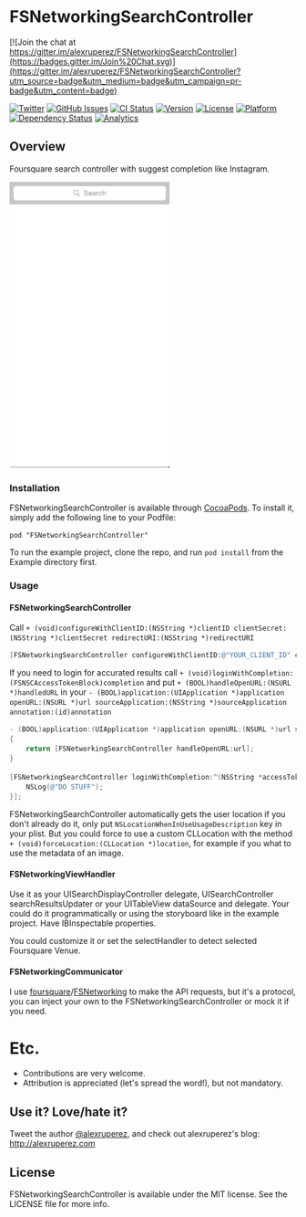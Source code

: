 # FSNetworkingSearchController

[![Join the chat at https://gitter.im/alexruperez/FSNetworkingSearchController](https://badges.gitter.im/Join%20Chat.svg)](https://gitter.im/alexruperez/FSNetworkingSearchController?utm_source=badge&utm_medium=badge&utm_campaign=pr-badge&utm_content=badge)

[![Twitter](http://img.shields.io/badge/contact-@alexruperez-blue.svg?style=flat)](http://twitter.com/alexruperez)
[![GitHub Issues](http://img.shields.io/github/issues/alexruperez/FSNetworkingSearchController.svg?style=flat)](http://github.com/alexruperez/FSNetworkingSearchController/issues)
[![CI Status](http://img.shields.io/travis/alexruperez/FSNetworkingSearchController.svg?style=flat)](https://travis-ci.org/alexruperez/FSNetworkingSearchController)
[![Version](https://img.shields.io/cocoapods/v/FSNetworkingSearchController.svg?style=flat)](http://cocoapods.org/pods/FSNetworkingSearchController)
[![License](https://img.shields.io/cocoapods/l/FSNetworkingSearchController.svg?style=flat)](http://cocoapods.org/pods/FSNetworkingSearchController)
[![Platform](https://img.shields.io/cocoapods/p/FSNetworkingSearchController.svg?style=flat)](http://cocoapods.org/pods/FSNetworkingSearchController)
[![Dependency Status](https://www.versioneye.com/user/projects/555b0412634daacd4100019e/badge.svg?style=flat)](https://www.versioneye.com/user/projects/555b0412634daacd4100019e)
[![Analytics](https://ga-beacon.appspot.com/UA-55329295-1/FSNetworkingSearchController/readme?pixel)](https://github.com/igrigorik/ga-beacon)


## Overview

Foursquare search controller with suggest completion like Instagram.

![FSNetworkingSearchController Screenshot](https://raw.githubusercontent.com/alexruperez/FSNetworkingSearchController/master/screenshot.gif)

### Installation

FSNetworkingSearchController is available through [CocoaPods](http://cocoapods.org). To install
it, simply add the following line to your Podfile:

    pod "FSNetworkingSearchController"

To run the example project, clone the repo, and run `pod install` from the Example directory first.

### Usage

#### FSNetworkingSearchController

Call `+ (void)configureWithClientID:(NSString *)clientID clientSecret:(NSString *)clientSecret redirectURI:(NSString *)redirectURI`

```objectivec
[FSNetworkingSearchController configureWithClientID:@"YOUR_CLIENT_ID" clientSecret:@"YOUR_CLIENT_SECRET" redirectURI:@"YOUR_REDIRECT_URI"];
```

If you need to login for accurated results call `+ (void)loginWithCompletion:(FSNSCAccessTokenBlock)completion` and put `+ (BOOL)handleOpenURL:(NSURL *)handledURL` in your `- (BOOL)application:(UIApplication *)application openURL:(NSURL *)url sourceApplication:(NSString *)sourceApplication annotation:(id)annotation`

```objectivec
- (BOOL)application:(UIApplication *)application openURL:(NSURL *)url sourceApplication:(NSString *)sourceApplication annotation:(id)annotation
{
    return [FSNetworkingSearchController handleOpenURL:url];
}

[FSNetworkingSearchController loginWithCompletion:^(NSString *accessToken, NSError *error) {
    NSLog(@"DO STUFF");
}];
```

FSNetworkingSearchController automatically gets the user location if you don't already do it, only put `NSLocationWhenInUseUsageDescription` key in your plist. But you could force to use a custom CLLocation with the method `+ (void)forceLocation:(CLLocation *)location`, for example if you what to use the metadata of an image.

#### FSNetworkingViewHandler

Use it as your UISearchDisplayController delegate, UISearchController searchResultsUpdater or your UITableView dataSource and delegate. Your could do it programmatically or using the storyboard like in the example project. Have IBInspectable properties.

You could customize it or set the selectHandler to detect selected Foursquare Venue.

#### FSNetworkingCommunicator

I use [foursquare](https://github.com/foursquare)/[FSNetworking](https://github.com/foursquare/FSNetworking) to make the API requests, but it's a protocol, you can inject your own to the FSNetworkingSearchController or mock it if you need.

# Etc.

* Contributions are very welcome.
* Attribution is appreciated (let's spread the word!), but not mandatory.

## Use it? Love/hate it?

Tweet the author [@alexruperez](http://twitter.com/alexruperez), and check out alexruperez's blog: http://alexruperez.com

## License

FSNetworkingSearchController is available under the MIT license. See the LICENSE file for more info.
